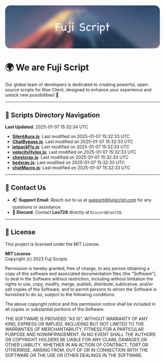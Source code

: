 ![Banner](.github/b.webp)

# 🌍 **We are Fuji Script**

Our global team of developers is dedicated to creating powerful, open-source scripts for Rise Client, designed to enhance your experience and unlock new possibilities! 🌟

---
<!-- SCRIPTS_NAVIGATION_START -->
## 📂 **Scripts Directory Navigation**

**Last Updated**: 2025-01-07 15:32:34 UTC

- **[SilentAura.js](scripts/SilentAura.js)**: Last modified on 2025-01-07 15:32:33 UTC
- **[ChatBypass.js](scripts/ChatBypass.js)**: Last modified on 2025-01-07 15:32:33 UTC
- **[jetpackFly.js](scripts/jetpackFly.js)**: Last modified on 2025-01-07 15:32:33 UTC
- **[velocityHylex.js](scripts/velocityHylex.js)**: Last modified on 2025-01-07 15:32:33 UTC
- **[chestxray.js](scripts/chestxray.js)**: Last modified on 2025-01-07 15:32:33 UTC
- **[bedxray.js](scripts/bedxray.js)**: Last modified on 2025-01-07 15:32:33 UTC
- **[chatMacro.js](scripts/chatMacro.js)**: Last modified on 2025-01-07 15:32:33 UTC

<!-- SCRIPTS_NAVIGATION_END -->

---

## 💬 **Contact Us**  
- 📬 **Support Email**: Reach out to us at [support@fujiscript.com](mailto:support@fujiscript.com) for any questions or assistance.  
- 💬 **Discord**: Contact **Leo728** directly at `Discord@leo728`.

---

## 📜 **License**

This project is licensed under the MIT License.  

**MIT License**  
Copyright (c) 2023 Fuji Scripts  

Permission is hereby granted, free of charge, to any person obtaining a copy of this software and associated documentation files (the "Software"), to deal in the Software without restriction, including without limitation the rights to use, copy, modify, merge, publish, distribute, sublicense, and/or sell copies of the Software, and to permit persons to whom the Software is furnished to do so, subject to the following conditions:  

The above copyright notice and this permission notice shall be included in all copies or substantial portions of the Software.  

THE SOFTWARE IS PROVIDED "AS IS", WITHOUT WARRANTY OF ANY KIND, EXPRESS OR IMPLIED, INCLUDING BUT NOT LIMITED TO THE WARRANTIES OF MERCHANTABILITY, FITNESS FOR A PARTICULAR PURPOSE AND NONINFRINGEMENT. IN NO EVENT SHALL THE AUTHORS OR COPYRIGHT HOLDERS BE LIABLE FOR ANY CLAIM, DAMAGES OR OTHER LIABILITY, WHETHER IN AN ACTION OF CONTRACT, TORT OR OTHERWISE, ARISING FROM, OUT OF OR IN CONNECTION WITH THE SOFTWARE OR THE USE OR OTHER DEALINGS IN THE SOFTWARE.  
